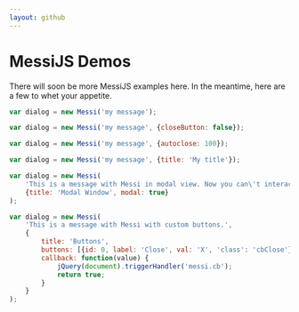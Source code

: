 ```yaml
---
layout: github
---
```

# MessiJS Demos

There will soon be more MessiJS examples here.  In the meantime, here are a few to whet your appetite.


```javascript
var dialog = new Messi('my message');
```

```javascript
var dialog = new Messi('my message', {closeButton: false});
```

```javascript
var dialog = new Messi('my message', {autoclose: 100});
```

```javascript
var dialog = new Messi('my message', {title: 'My title'});
```

```javascript
var dialog = new Messi(
    'This is a message with Messi in modal view. Now you can\'t interact with other elements in the page until close this.',
    {title: 'Modal Window', modal: true}
);
```

```javascript
var dialog = new Messi(
    'This is a message with Messi with custom buttons.',
    {
        title: 'Buttons',
        buttons: [{id: 0, label: 'Close', val: 'X', 'class': 'cbClose'}],
        callback: function(value) {
            jQuery(document).triggerHandler('messi.cb');
            return true;
        }
    }
);
```

